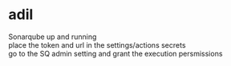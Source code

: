 # adil
Sonarqube up and running  
place the token and url in the settings/actions secrets  
go to the SQ admin setting and grant the execution persmissions  
